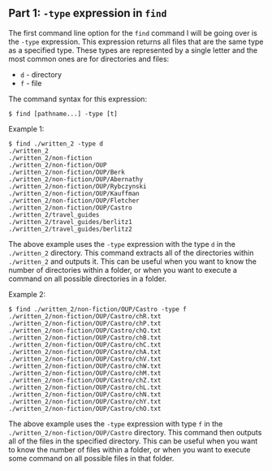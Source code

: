 ## Part 1: `-type` expression in `find`
The first command line option for the `find` command I will be going over is the `-type` expression. This expression returns all files that are the same type as a specified type. These types are represented by a single letter and the most common ones are for directories and files:

* `d` - directory
* `f` - file

The command syntax for this expression:
```
$ find [pathname...] -type [t]
```

Example 1:
```
$ find ./written_2 -type d
./written_2
./written_2/non-fiction
./written_2/non-fiction/OUP
./written_2/non-fiction/OUP/Berk
./written_2/non-fiction/OUP/Abernathy
./written_2/non-fiction/OUP/Rybczynski
./written_2/non-fiction/OUP/Kauffman
./written_2/non-fiction/OUP/Fletcher
./written_2/non-fiction/OUP/Castro
./written_2/travel_guides
./written_2/travel_guides/berlitz1
./written_2/travel_guides/berlitz2
```
The above example uses the `-type` expression with the type `d` in the `./written_2` directory. This command extracts all of the directories within `./written_2` and outputs it. This can be useful when you want to know the number of directories within a folder, or when you want to execute a command on all possible directories in a folder.

Example 2:
```
$ find ./written_2/non-fiction/OUP/Castro -type f
./written_2/non-fiction/OUP/Castro/chR.txt
./written_2/non-fiction/OUP/Castro/chP.txt
./written_2/non-fiction/OUP/Castro/chQ.txt
./written_2/non-fiction/OUP/Castro/chB.txt
./written_2/non-fiction/OUP/Castro/chC.txt
./written_2/non-fiction/OUP/Castro/chA.txt
./written_2/non-fiction/OUP/Castro/chV.txt
./written_2/non-fiction/OUP/Castro/chW.txt
./written_2/non-fiction/OUP/Castro/chM.txt
./written_2/non-fiction/OUP/Castro/chZ.txt
./written_2/non-fiction/OUP/Castro/chL.txt
./written_2/non-fiction/OUP/Castro/chN.txt
./written_2/non-fiction/OUP/Castro/chY.txt
./written_2/non-fiction/OUP/Castro/chO.txt
```
The above example uses the `-type` expression with type `f` in the `./written_2/non-fiction/OUP/Castro` directory. This command then outputs all of the files in the specified directory. This can be useful when you want to know the number of files within a folder, or when you want to execute some command on all possible files in that folder. 
